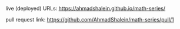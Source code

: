 live (deployed) URLs: https://ahmadshalein.github.io/math-series/

pull request link: https://github.com/AhmadShalein/math-series/pull/1
